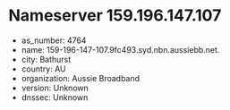 # Nameserver 159.196.147.107

* as_number: 4764
* name: 159-196-147-107.9fc493.syd.nbn.aussiebb.net.
* city: Bathurst
* country: AU
* organization: Aussie Broadband
* version: Unknown
* dnssec: Unknown
